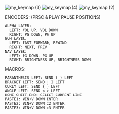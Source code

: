 ![my_keymap (3)](https://github.com/user-attachments/assets/3a1b9c3c-bfe1-47da-95f6-6dd1bf3dca3a)
![my_keymap (4)](https://github.com/user-attachments/assets/ef82384b-3fdd-4c02-bf03-2d6802bdf96c)
![my_keymap (2)](https://github.com/user-attachments/assets/a6d37cae-3ad2-44a9-ab4b-cbfe047e4615)

ENCODERS: (PRSC & PLAY PAUSE POSITIONS)

    ALPHA LAYER:
      LEFT: VOL UP, VOL DOWN
      RIGHT: PG DOWN, PG UP
    NUM LAYER:
      LEFT: FAST FORWARD, REWIND
      RIGHT: NEXT, PREV
    NAV LAYER:
      LEFT: PG DOWN, PG UP
      RIGHT: BRIGHTNESS UP, BRIGHTNESS DOWN

MACROS:

    PARANTHESIS LEFT: SEND ( ) LEFT
    BRACKET LEFT: SEND [ ] LEFT
    CURLY LEFT: SEND { } LEFT
    ANGLE LEFT: SEND < > LEFT
    HOME SHIFT+END: SELECT CURRENT LINE
    PASTE1: WIN+V DOWN ENTER
    PASTE2: WIN+V DOWN x2 ENTER
    PASTE3: WIN+V DOWN x3 ENTER

